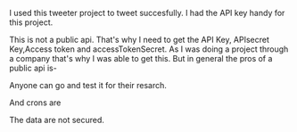 I used this tweeter project to tweet succesfully. I had the API key handy for this project.

This is not a public api. That's why I need to get the API Key, APIsecret Key,Access token and accessTokenSecret.
As I was doing a project through a company that's why I was able to get this.
But in general the pros of a public api is-

Anyone can go and test it for their resarch.

And crons are

The data are not secured.
